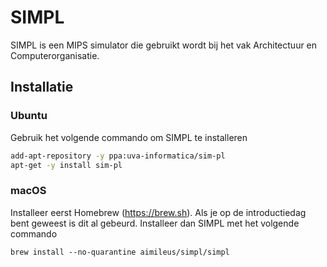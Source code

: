 # SIMPL

SIMPL is een MIPS simulator die gebruikt wordt bij het vak Architectuur en Computerorganisatie.

## Installatie
### Ubuntu
Gebruik het volgende commando om SIMPL te installeren
```bash
add-apt-repository -y ppa:uva-informatica/sim-pl
apt-get -y install sim-pl
```

### macOS
Installeer eerst Homebrew (https://brew.sh). Als je op de introductiedag bent geweest is dit al gebeurd. Installeer dan SIMPL met het volgende commando
```
brew install --no-quarantine aimileus/simpl/simpl
```
